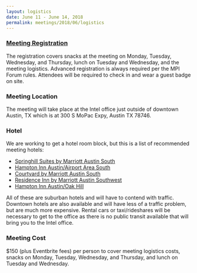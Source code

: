```yaml
---
layout: logistics
date: June 11 - June 14, 2018
permalink: meetings/2018/06/logistics
---
```


### [Meeting Registration]()

The registration covers snacks at the meeting on Monday, Tuesday, Wednesday, and Thursday, lunch on
Tuesday and Wednesday, and the meeting logistics. Advanced registration is always required per the
MPI Forum rules. Attendees will be required to check in and wear a guest badge on site.

### Meeting Location

The meeting will take place at the Intel office just outside of downtown Austin, TX
which is at 300 S MoPac Expy, Austin TX 78746.

### Hotel

We are working to get a hotel room block, but this is a list of recommended meeting hotels:

* [Springhill Suites by Marriott Austin South](https://goo.gl/maps/YaxEGE7eL2y)
* [Hampton Inn Austin/Airport Area South](https://goo.gl/maps/qdA7Aqz43ZF2)
* [Courtyard by Marriott Austin South](https://goo.gl/maps/MngeXUudJjT2)
* [Residence Inn by Marriott Austin Southwest](https://goo.gl/maps/XWGQmqm5hxS2)
* [Hampton Inn Austin/Oak Hill](https://goo.gl/maps/VVkMMVThvTK2)

All of these are suburban hotels and will have to contend with traffic. Downtown hotels are also
available and will have less of a traffic problem, but are much more expensive. Rental cars or
taxi/rideshares will be necessary to get to the office as there is no public transit available that
will bring you to the Intel office.

### Meeting Cost

$150 (plus Eventbrite fees) per person to cover meeting logistics costs, snacks on Monday, Tuesday,
Wednesday, and Thursday, and lunch on Tuesday and Wednesday.  

